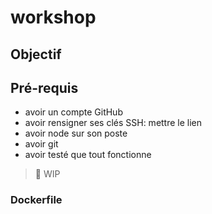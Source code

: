 # workshop

## Objectif

## Pré-requis

- avoir un compte GitHub
- avoir rensigner ses clés SSH: mettre le lien
- avoir node sur son poste
- avoir git
- avoir testé que tout fonctionne

> 🚧 WIP

### Dockerfile

